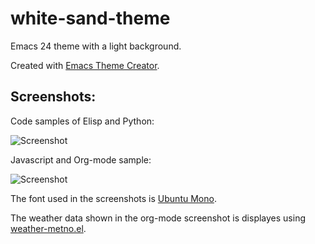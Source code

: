 # white-sand-theme
Emacs 24 theme with a light background.


Created with [Emacs Theme Creator](http://emacs-theme-creator.appspot.com).

Screenshots:
------------

Code samples of Elisp and Python:

![Screenshot](https://github.com/mswift42/white-sand-theme/raw/master/white-sand-elispandpython.png)

Javascript and Org-mode sample:

![Screenshot](https://github.com/mswift42/white-sand-theme/raw/master/white-sand-jsandorg.png)


The font used in the screenshots is [Ubuntu Mono](http://font.ubuntu.com/).

The weather data shown in the org-mode screenshot is displayes using [weather-metno.el](https://github.com/ruediger/weather-metno-el).
